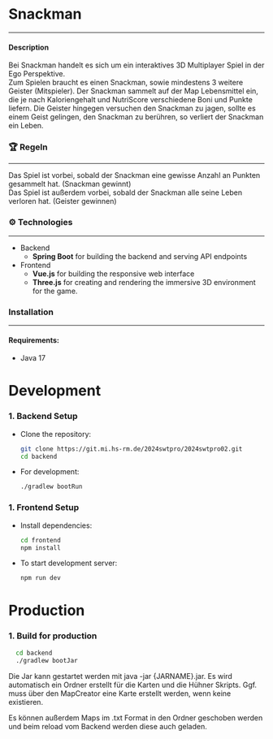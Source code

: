# Snackman

---

#### Description
Bei Snackman handelt es sich um ein interaktives 3D Multiplayer Spiel in der Ego Perspektive.     
Zum Spielen braucht es einen Snackman, sowie mindestens 3 weitere Geister (Mitspieler). Der Snackman sammelt auf der Map Lebensmittel ein, die je nach Kaloriengehalt und NutriScore verschiedene Boni und Punkte liefern. Die Geister hingegen versuchen den Snackman zu jagen, sollte es einem Geist gelingen, den Snackman zu berühren, so verliert der Snackman ein Leben.

### :trophy: Regeln 

---
Das Spiel ist vorbei, sobald der Snackman eine gewisse Anzahl an Punkten gesammelt hat. (Snackman gewinnt)  
Das Spiel ist außerdem vorbei, sobald der Snackman alle seine Leben verloren hat. (Geister gewinnen)

### :gear: Technologies

---
* Backend
  * **Spring Boot** for building the backend and serving API endpoints
* Frontend
  *  **Vue.js** for building the responsive web interface
  * **Three.js** for creating and rendering the immersive 3D environment for the game.

### Installation

---

#### Requirements:
* Java 17

# Development

### 1. Backend Setup

* Clone the repository:
    ```bash
    git clone https://git.mi.hs-rm.de/2024swtpro/2024swtpro02.git
    cd backend
    ```
* For development:
    ```bash
    ./gradlew bootRun
    ```

### 1. Frontend Setup
* Install dependencies:
    ```bash
    cd frontend
    npm install  
    ```
* To start development server:
    ```bash
    npm run dev
    ```

# Production

### 1. Build for production
  ```bash
    cd backend
    ./gradlew bootJar
  ```

Die Jar kann gestartet werden mit java -jar {JARNAME}.jar.
Es wird automatisch ein Ordner erstellt für die Karten und die Hühner Skripts.
Ggf. muss über den MapCreator eine Karte erstellt werden, wenn keine existieren.

Es können außerdem Maps im .txt Format in den Ordner geschoben werden und beim reload vom Backend werden diese auch geladen.


